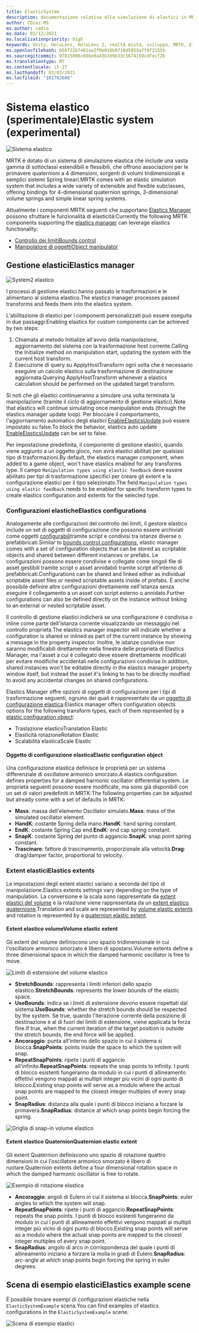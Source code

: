 ```yaml
---
title: ElasticSystem
description: documentazione relativa alla simulazione di elastici in MRTK
author: CDiaz-MS
ms.author: cadia
ms.date: 01/12/2021
ms.localizationpriority: high
keywords: Unity, HoloLens, HoloLens 2, realtà mista, sviluppo, MRTK, ElasticsSystem,
ms.openlocfilehash: b58f22b7481aa2f0e016b0710d5953a7f6f2155b
ms.sourcegitcommit: 97815006c09be0a43b3d9b33c1674150cdfecf2b
ms.translationtype: MT
ms.contentlocale: it-IT
ms.lasthandoff: 03/03/2021
ms.locfileid: "101782686"
---
```

# <a name="elastic-system-experimental"></a><span data-ttu-id="0ef29-104">Sistema elastico (sperimentale)</span><span class="sxs-lookup"><span data-stu-id="0ef29-104">Elastic system (experimental)</span></span>

![Sistema elastico](../Images/Elastics/Elastics_Main1.gif)

<span data-ttu-id="0ef29-106">MRTK è dotato di un sistema di simulazione elastica che include una vasta gamma di sottoclassi estendibili e flessibili, che offrono associazioni per le primavere quaternioni a 4 dimensioni, sorgenti di volumi tridimensionali e semplici sistemi Spring lineari.</span><span class="sxs-lookup"><span data-stu-id="0ef29-106">MRTK comes with an elastic simulation system that includes a wide variety of extensible and flexible subclasses, offering bindings for 4-dimensional quaternion springs, 3-dimensional volume springs and simple linear spring systems.</span></span>

<span data-ttu-id="0ef29-107">Attualmente i componenti MRTK seguenti che supportano [Elastics Manager](xref:Microsoft.MixedReality.Toolkit.Experimental.Physics.ElasticsManager) possono sfruttare le funzionalità di elasticità:</span><span class="sxs-lookup"><span data-stu-id="0ef29-107">Currently the following MRTK components supporting the [elastics manager](xref:Microsoft.MixedReality.Toolkit.Experimental.Physics.ElasticsManager) can leverage elastics functionality:</span></span>

- [<span data-ttu-id="0ef29-108">Controllo dei limiti</span><span class="sxs-lookup"><span data-stu-id="0ef29-108">Bounds control</span></span>](../README_BoundsControl.md)
- [<span data-ttu-id="0ef29-109">Manipolatore di oggetti</span><span class="sxs-lookup"><span data-stu-id="0ef29-109">Object manipulator</span></span>](../README_ObjectManipulator.md)

## <a name="elastics-manager"></a><span data-ttu-id="0ef29-110">Gestione elastici</span><span class="sxs-lookup"><span data-stu-id="0ef29-110">Elastics manager</span></span>

![System2 elastico](../Images/Elastics/Elastics_Main.gif)

<span data-ttu-id="0ef29-112">I processi di gestione elastici hanno passato le trasformazioni e le alimentano al sistema elastico.</span><span class="sxs-lookup"><span data-stu-id="0ef29-112">The elastics manager processes passed transforms and feeds them into the elastics system.</span></span>

<span data-ttu-id="0ef29-113">L'abilitazione di elastici per i componenti personalizzati può essere eseguita in due passaggi:</span><span class="sxs-lookup"><span data-stu-id="0ef29-113">Enabling elastics for custom components can be achieved by two steps:</span></span>

1. <span data-ttu-id="0ef29-114">Chiamata al metodo Initialize all'avvio della manipolazione, aggiornamento del sistema con la trasformazione host corrente.</span><span class="sxs-lookup"><span data-stu-id="0ef29-114">Calling the Initialize method on manipulation start, updating the system with the current host transform.</span></span>
1. <span data-ttu-id="0ef29-115">Esecuzione di query su ApplyHostTransform ogni volta che è necessario eseguire un calcolo elastico sulla trasformazione di destinazione aggiornata.</span><span class="sxs-lookup"><span data-stu-id="0ef29-115">Querying ApplyHostTransform whenever a elastics calculation should be performed on the updated target transform.</span></span>

<span data-ttu-id="0ef29-116">Si noti che gli elastici continueranno a simulare una volta terminata la manipolazione (tramite il ciclo di aggiornamento di gestione elastici).</span><span class="sxs-lookup"><span data-stu-id="0ef29-116">Note that elastics will continue simulating once manipulation ends (through the elastics manager update loop).</span></span> <span data-ttu-id="0ef29-117">Per bloccare il comportamento, l'aggiornamento automatico degli elastici [EnableElasticsUpdate](xref:Microsoft.MixedReality.Toolkit.Experimental.Physics.ElasticsManager.EnableElasticsUpdate) può essere impostato su false.</span><span class="sxs-lookup"><span data-stu-id="0ef29-117">To block the behavior, elastics auto update [EnableElasticsUpdate](xref:Microsoft.MixedReality.Toolkit.Experimental.Physics.ElasticsManager.EnableElasticsUpdate) can be set to false.</span></span>

<span data-ttu-id="0ef29-118">Per impostazione predefinita, il componente di gestione elastici, quando viene aggiunto a un oggetto gioco, non avrà elastici abilitati per qualsiasi tipo di trasformazioni.</span><span class="sxs-lookup"><span data-stu-id="0ef29-118">By default, the elastics manager component, when added to a game object, won't have elastics enabled for any transforms type.</span></span>
<span data-ttu-id="0ef29-119">Il campo `Manipulation types using elastic feedback` deve essere abilitato per tipi di trasformazione specifici per creare gli extent e la configurazione elastici per il tipo selezionato.</span><span class="sxs-lookup"><span data-stu-id="0ef29-119">The field `Manipulation types using elastic feedback` needs to be enabled for specific transform types to create elastics configuration and extents for the selected type.</span></span>

### <a name="elastics-configurations"></a><span data-ttu-id="0ef29-120">Configurazioni elastiche</span><span class="sxs-lookup"><span data-stu-id="0ef29-120">Elastics configurations</span></span>

<span data-ttu-id="0ef29-121">Analogamente alle configurazioni del controllo dei limiti, il gestore elastico include un set di oggetti di configurazione che possono essere archiviati come oggetti [configurabili](../README_BoundsControl.md#configuration-objects)tramite script e condivisi tra istanze diverse o prefabbricati.</span><span class="sxs-lookup"><span data-stu-id="0ef29-121">Similar to [bounds control configurations](../README_BoundsControl.md#configuration-objects), elastic manager comes with a set of configuration objects that can be stored as scriptable objects and shared between different instances or prefabs.</span></span> <span data-ttu-id="0ef29-122">Le configurazioni possono essere condivise e collegate come singoli file di asset gestibili tramite script o asset annidabili tramite script all'interno di prefabbricati.</span><span class="sxs-lookup"><span data-stu-id="0ef29-122">Configurations can be shared and linked either as individual scriptable asset files or nested scriptable assets inside of prefabs.</span></span> <span data-ttu-id="0ef29-123">È anche possibile definire altre configurazioni direttamente nell'istanza senza eseguire il collegamento a un asset con script esterno o annidato.</span><span class="sxs-lookup"><span data-stu-id="0ef29-123">Further configurations can also be defined directly on the instance without linking to an external or nested scriptable asset.</span></span>

<span data-ttu-id="0ef29-124">Il controllo di gestione elastici indicherà se una configurazione è condivisa o inline come parte dell'istanza corrente visualizzando un messaggio nel controllo proprietà.</span><span class="sxs-lookup"><span data-stu-id="0ef29-124">The elastics manager inspector will indicate whether a configuration is shared or inlined as part of the current instance by showing a message in the property inspector.</span></span> <span data-ttu-id="0ef29-125">Inoltre, le istanze condivise non saranno modificabili direttamente nella finestra delle proprietà di Elastics Manager, ma l'asset a cui è collegato deve essere direttamente modificati per evitare modifiche accidentali nelle configurazioni condivise.</span><span class="sxs-lookup"><span data-stu-id="0ef29-125">In addition, shared instances won't be editable directly in the elastics manager property window itself, but instead the asset it's linking to has to be directly modfied to avoid any accidental changes on shared configurations.</span></span>

<span data-ttu-id="0ef29-126">Elastics Manager offre opzioni di oggetti di configurazione per i tipi di trasformazione seguenti, ognuno dei quali è rappresentato da un [oggetto di configurazione elastica](#elastic-configuration-object):</span><span class="sxs-lookup"><span data-stu-id="0ef29-126">Elastics manager offers configuration objects options for the following transform types, each of them represented by a [elastic configuration object](#elastic-configuration-object):</span></span>

- <span data-ttu-id="0ef29-127">Traslazione elastico</span><span class="sxs-lookup"><span data-stu-id="0ef29-127">Translation Elastic</span></span>
- <span data-ttu-id="0ef29-128">Elasticità rotazione</span><span class="sxs-lookup"><span data-stu-id="0ef29-128">Rotation Elastic</span></span>
- <span data-ttu-id="0ef29-129">Scalabilità elastica</span><span class="sxs-lookup"><span data-stu-id="0ef29-129">Scale Elastic</span></span>

#### <a name="elastic-configuration-object"></a><span data-ttu-id="0ef29-130">Oggetto di configurazione elastica</span><span class="sxs-lookup"><span data-stu-id="0ef29-130">Elastic configuration object</span></span>

<span data-ttu-id="0ef29-131">Una configurazione elastica definisce le proprietà per un sistema differenziale di oscillatore armonico smorzato.</span><span class="sxs-lookup"><span data-stu-id="0ef29-131">A elastics configuration defines properties for a damped harmonic oscillator differential system.</span></span>
<span data-ttu-id="0ef29-132">Le proprietà seguenti possono essere modificate, ma sono già disponibili con un set di valori predefiniti in MRTK:</span><span class="sxs-lookup"><span data-stu-id="0ef29-132">The following properties can be adjusted but already come with a set of defaults in MRTK:</span></span>

- <span data-ttu-id="0ef29-133">**Mass**: massa dell'elemento Oscillator simulato.</span><span class="sxs-lookup"><span data-stu-id="0ef29-133">**Mass**: mass of the simulated oscillator element.</span></span>
- <span data-ttu-id="0ef29-134">**HandK**: costante Spring della mano.</span><span class="sxs-lookup"><span data-stu-id="0ef29-134">**HandK**: hand spring constant.</span></span>
- <span data-ttu-id="0ef29-135">**EndK**: costante Spring Cap end.</span><span class="sxs-lookup"><span data-stu-id="0ef29-135">**EndK**: end cap spring constant.</span></span>
- <span data-ttu-id="0ef29-136">**SnapK**: costante Spring del punto di aggancio.</span><span class="sxs-lookup"><span data-stu-id="0ef29-136">**SnapK**: snap point spring constant.</span></span>
- <span data-ttu-id="0ef29-137">**Trascinare**: fattore di trascinamento, proporzionale alla velocità.</span><span class="sxs-lookup"><span data-stu-id="0ef29-137">**Drag**: drag/damper factor, proportional to velocity.</span></span>

### <a name="elastics-extents"></a><span data-ttu-id="0ef29-138">Extent elastici</span><span class="sxs-lookup"><span data-stu-id="0ef29-138">Elastics extents</span></span>

<span data-ttu-id="0ef29-139">Le impostazioni degli extent elastici variano a seconda del tipo di manipolazione.</span><span class="sxs-lookup"><span data-stu-id="0ef29-139">Elastics extents settings vary depending on the type of manipulation.</span></span> <span data-ttu-id="0ef29-140">La conversione e la scala sono rappresentate da [extent elastici del volume](#volume-elastic-extent) e la rotazione viene rappresentata da un [extent elastico quaternione](#quaternion-elastic-extent).</span><span class="sxs-lookup"><span data-stu-id="0ef29-140">Translation and scale are represented by [volume elastic extents](#volume-elastic-extent) and rotation is represented by a [quaternion elastic extent](#quaternion-elastic-extent).</span></span>

#### <a name="volume-elastic-extent"></a><span data-ttu-id="0ef29-141">Extent elastico volume</span><span class="sxs-lookup"><span data-stu-id="0ef29-141">Volume elastic extent</span></span>

<span data-ttu-id="0ef29-142">Gli extent del volume definiscono uno spazio tridimensionale in cui l'oscillatore armonico smorzato è libero di spostarsi.</span><span class="sxs-lookup"><span data-stu-id="0ef29-142">Volume extents define a three dimensional space in which the damped harmonic oscillator is free to move.</span></span>

![Limiti di estensione del volume elastico](../Images/Elastics/Elastics_Volume_Bounds.gif)

- <span data-ttu-id="0ef29-144">**StretchBounds**: rappresenta i limiti inferiori dello spazio elastico.</span><span class="sxs-lookup"><span data-stu-id="0ef29-144">**StretchBounds**: represents the lower bounds of the elastic space.</span></span>
- <span data-ttu-id="0ef29-145">**UseBounds**: indica se i limiti di estensione devono essere rispettati dal sistema.</span><span class="sxs-lookup"><span data-stu-id="0ef29-145">**UseBounds**: whether the stretch bounds should be respected by the system.</span></span> <span data-ttu-id="0ef29-146">Se true, quando l'iterazione corrente della posizione di destinazione è al di fuori dei limiti di estensione, viene applicata la forza fine.</span><span class="sxs-lookup"><span data-stu-id="0ef29-146">If true, when the current iteration of the target position is outside the stretch bounds, the end force will be applied.</span></span>
- <span data-ttu-id="0ef29-147">**Ancoraggio**: punta all'interno dello spazio in cui il sistema si blocca.</span><span class="sxs-lookup"><span data-stu-id="0ef29-147">**SnapPoints**: points inside the space to which the system will snap.</span></span>
- <span data-ttu-id="0ef29-148">**RepeatSnapPoints**: ripete i punti di aggancio all'infinito.</span><span class="sxs-lookup"><span data-stu-id="0ef29-148">**RepeatSnapPoints**: repeats the snap points to infinity.</span></span> <span data-ttu-id="0ef29-149">I punti di blocco esistenti fungeranno da modulo in cui i punti di allineamento effettivi vengono mappati ai multipli integer più vicini di ogni punto di blocco.</span><span class="sxs-lookup"><span data-stu-id="0ef29-149">Existing snap points will serve as a modulo where the actual snap points are mapped to the closest integer multiples of every snap point.</span></span>
- <span data-ttu-id="0ef29-150">**SnapRadius**: distanza alla quale i punti di blocco iniziano a forzare la primavera.</span><span class="sxs-lookup"><span data-stu-id="0ef29-150">**SnapRadius**: distance at which snap points begin forcing the spring.</span></span>

![Griglia di snap-in volume elastico](../Images/Elastics/Elastics_Volume_Snap.gif)

#### <a name="quaternion-elastic-extent"></a><span data-ttu-id="0ef29-152">Extent elastico Quaternion</span><span class="sxs-lookup"><span data-stu-id="0ef29-152">Quaternion elastic extent</span></span>

<span data-ttu-id="0ef29-153">Gli extent Quaternion definiscono uno spazio di rotazione quattro dimensioni in cui l'oscillatore armonico smorzato è libero di ruotare.</span><span class="sxs-lookup"><span data-stu-id="0ef29-153">Quaternion extents define a four dimensional rotation space in which the damped harmonic oscillator is free to rotate.</span></span>

![Esempio di rotazione elastica](../Images/Elastics/Elastics_Rotation.gif)

- <span data-ttu-id="0ef29-155">**Ancoraggio**: angoli di Eulero in cui il sistema si blocca.</span><span class="sxs-lookup"><span data-stu-id="0ef29-155">**SnapPoints**: euler angles to which the system will snap.</span></span>
- <span data-ttu-id="0ef29-156">**RepeatSnapPoints**: ripete i punti di aggancio.</span><span class="sxs-lookup"><span data-stu-id="0ef29-156">**RepeatSnapPoints**: repeats the snap points.</span></span> <span data-ttu-id="0ef29-157">I punti di blocco esistenti fungeranno da modulo in cui i punti di allineamento effettivi vengono mappati ai multipli integer più vicini di ogni punto di blocco.</span><span class="sxs-lookup"><span data-stu-id="0ef29-157">Existing snap points will serve as a modulo where the actual snap points are mapped to the closest integer multiples of every snap point.</span></span>
- <span data-ttu-id="0ef29-158">**SnapRadius**: angolo di arco in corrispondenza del quale i punti di allineamento iniziano a forzare la molla in gradi di Eulero.</span><span class="sxs-lookup"><span data-stu-id="0ef29-158">**SnapRadius**: arc-angle at which snap points begin forcing the spring in euler degrees.</span></span>

## <a name="elastics-example-scene"></a><span data-ttu-id="0ef29-159">Scena di esempio elastici</span><span class="sxs-lookup"><span data-stu-id="0ef29-159">Elastics example scene</span></span>

<span data-ttu-id="0ef29-160">È possibile trovare esempi di configurazioni elastiche nella `ElasticSystemExample` scena.</span><span class="sxs-lookup"><span data-stu-id="0ef29-160">You can find examples of elastics configurations in the `ElasticSystemExample` scene.</span></span>

![Scena di esempio elastici](../Images/Elastics/Elastics_Example_Scene.png)

